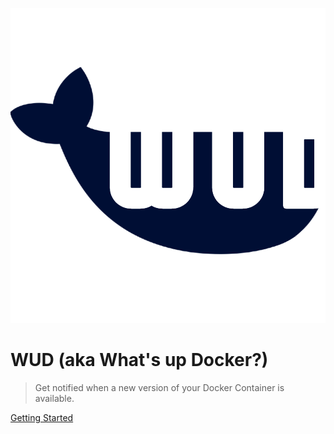![logo](wud_logo.png)

# **WUD** (aka What's up Docker?)

> Get notified when a new version of your Docker Container is available.

[Getting Started](introduction/)



